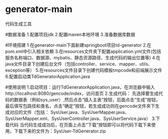 # generator-main
代码生成工具

#数据准备
1.配置项目jdk
2.配置maven本地环境
3.准备数据库数据

#环境搭建
1.在generator-main下面新建springboot项目td-generator
2.在pom.xml中引入相关依赖
3.在resources文件夹下配置application.yml文件(包括服务名称端口、数据源、mybatis、静态资源路径、生成代码的输出位置等)
4.在java文件目录下创建后台文件（包括controller、service、mapper、utils、exception等）
5.在resources文件目录下创建代码模板tmpcode和前端展示文件
6.配置启动类TdGeneratorApplication.java

#使用说明
1.启动项目：运行TdGeneratorApplication.java，在浏览器中输入http://localhost:8080/gencode/index，访问首页
2.生成代码：
先选择要生成代码的数据表（例如sys_user）,然后点击“插入主表”按钮，后面点击“生成”按钮，
最后填写包路径和类名，点击“确定”按钮，若生成成功则在gencode文件夹下生成对应的文件（包括：
SysUser.java、SysUserMapper.java、SysUserMapper.xml、SysUserController.java、SysUserService.java）
3.下载代码
当代码生成成功后，在页面上点击“下载”按钮即可以将代码下载下来使用，下载下来的文件为：SysUser-TdGenerator.zip